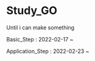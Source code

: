 # Study_GO

Until i can make something

Basic_Step
  : 2022-02-17 ~ 

Application_Step
  : 2022-02-23 ~

